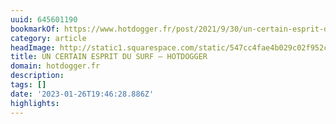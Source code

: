 ```yaml
---
uuid: 645601190
bookmarkOf: https://www.hotdogger.fr/post/2021/9/30/un-certain-esprit-du-surf
category: article
headImage: http://static1.squarespace.com/static/547cc4fae4b029c02f952c76/t/61558b840738f0539e439e4a/1632996228500/IMG_3642.JPG?format=1500w
title: UN CERTAIN ESPRIT DU SURF — HOTDOGGER
domain: hotdogger.fr
description: 
tags: []
date: '2023-01-26T19:46:28.886Z'
highlights: 
---
```



